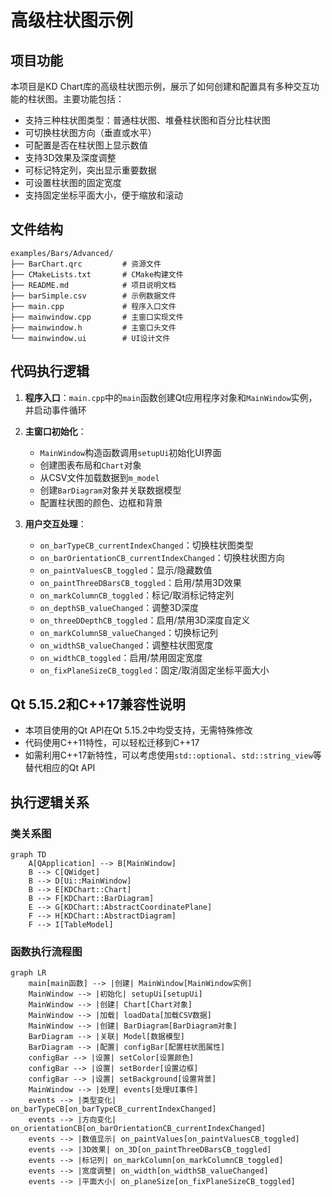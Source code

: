 # 高级柱状图示例

## 项目功能

本项目是KD Chart库的高级柱状图示例，展示了如何创建和配置具有多种交互功能的柱状图。主要功能包括：

- 支持三种柱状图类型：普通柱状图、堆叠柱状图和百分比柱状图
- 可切换柱状图方向（垂直或水平）
- 可配置是否在柱状图上显示数值
- 支持3D效果及深度调整
- 可标记特定列，突出显示重要数据
- 可设置柱状图的固定宽度
- 支持固定坐标平面大小，便于缩放和滚动

## 文件结构

```
examples/Bars/Advanced/
├── BarChart.qrc         # 资源文件
├── CMakeLists.txt       # CMake构建文件
├── README.md            # 项目说明文档
├── barSimple.csv        # 示例数据文件
├── main.cpp             # 程序入口文件
├── mainwindow.cpp       # 主窗口实现文件
├── mainwindow.h         # 主窗口头文件
└── mainwindow.ui        # UI设计文件
```

## 代码执行逻辑

1. **程序入口**：`main.cpp`中的`main`函数创建Qt应用程序对象和`MainWindow`实例，并启动事件循环

2. **主窗口初始化**：
   - `MainWindow`构造函数调用`setupUi`初始化UI界面
   - 创建图表布局和`Chart`对象
   - 从CSV文件加载数据到`m_model`
   - 创建`BarDiagram`对象并关联数据模型
   - 配置柱状图的颜色、边框和背景

3. **用户交互处理**：
   - `on_barTypeCB_currentIndexChanged`：切换柱状图类型
   - `on_barOrientationCB_currentIndexChanged`：切换柱状图方向
   - `on_paintValuesCB_toggled`：显示/隐藏数值
   - `on_paintThreeDBarsCB_toggled`：启用/禁用3D效果
   - `on_markColumnCB_toggled`：标记/取消标记特定列
   - `on_depthSB_valueChanged`：调整3D深度
   - `on_threeDDepthCB_toggled`：启用/禁用3D深度自定义
   - `on_markColumnSB_valueChanged`：切换标记列
   - `on_widthSB_valueChanged`：调整柱状图宽度
   - `on_widthCB_toggled`：启用/禁用固定宽度
   - `on_fixPlaneSizeCB_toggled`：固定/取消固定坐标平面大小

## Qt 5.15.2和C++17兼容性说明

- 本项目使用的Qt API在Qt 5.15.2中均受支持，无需特殊修改
- 代码使用C++11特性，可以轻松迁移到C++17
- 如需利用C++17新特性，可以考虑使用`std::optional`、`std::string_view`等替代相应的Qt API

## 执行逻辑关系

### 类关系图

```mermaid
graph TD
    A[QApplication] --> B[MainWindow]
    B --> C[QWidget]
    B --> D[Ui::MainWindow]
    B --> E[KDChart::Chart]
    B --> F[KDChart::BarDiagram]
    E --> G[KDChart::AbstractCoordinatePlane]
    F --> H[KDChart::AbstractDiagram]
    F --> I[TableModel]
```

### 函数执行流程图

```mermaid
graph LR
    main[main函数] --> |创建| MainWindow[MainWindow实例]
    MainWindow --> |初始化| setupUi[setupUi]
    MainWindow --> |创建| Chart[Chart对象]
    MainWindow --> |加载| loadData[加载CSV数据]
    MainWindow --> |创建| BarDiagram[BarDiagram对象]
    BarDiagram --> |关联| Model[数据模型]
    BarDiagram --> |配置| configBar[配置柱状图属性]
    configBar --> |设置| setColor[设置颜色]
    configBar --> |设置| setBorder[设置边框]
    configBar --> |设置| setBackground[设置背景]
    MainWindow --> |处理| events[处理UI事件]
    events --> |类型变化| on_barTypeCB[on_barTypeCB_currentIndexChanged]
    events --> |方向变化| on_orientationCB[on_barOrientationCB_currentIndexChanged]
    events --> |数值显示| on_paintValues[on_paintValuesCB_toggled]
    events --> |3D效果| on_3D[on_paintThreeDBarsCB_toggled]
    events --> |标记列| on_markColumn[on_markColumnCB_toggled]
    events --> |宽度调整| on_width[on_widthSB_valueChanged]
    events --> |平面大小| on_planeSize[on_fixPlaneSizeCB_toggled]
```